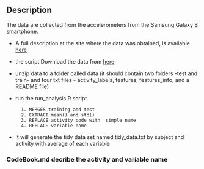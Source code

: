 ## Description
The data are collected from the accelerometers from the Samsung Galaxy S smartphone.

* A full description at the site where the data was obtained, is available [here](http://archive.ics.uci.edu/ml/datasets/Human+Activity+Recognition+Using+Smartphones)

* the script Download the data from [here](https://d396qusza40orc.cloudfront.net/getdata%2Fprojectfiles%2FUCI%20HAR%20Dataset.zip)

* unzip data to a folder called data (it should contain two folders -test and train- and four txt files - activity_labels, features, features_info, and a README file)

* run the run_analysis.R script

        1. MERGES training and test
        2. EXTRACT mean() and std()
        3. REPLACE activity code with  simple name
        4. REPLACE variable name
        
* It will generate the tidy data set named tidy_data.txt by subject and activity with average of each variable

### CodeBook.md decribe the activity and variable name